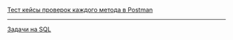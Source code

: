 [Тест кейсы проверок каждого метода в Postman](https://docs.google.com/spreadsheets/d/1s97qSU3tfYnLEDhkhdcxGBRFlfNOv3o0g8p7rtZPqQI/edit?usp=sharing)

---

[Задачи на SQL](https://docs.google.com/document/d/1URC5KOQ1cwlspi7m0Y62qVHd-5jhV64UNiPvfXjoZZo/edit?usp=sharing)

